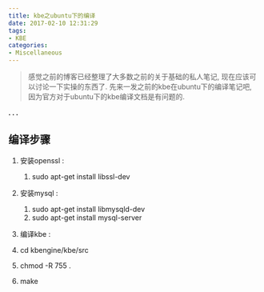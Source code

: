 ```yaml
---
title: kbe之ubuntu下的编译
date: 2017-02-10 12:31:29
tags:
- KBE
categories:
- Miscellaneous
---
```


> 感觉之前的博客已经整理了大多数之前的关于基础的私人笔记, 现在应该可以讨论一下实操的东西了.
先来一发之前的kbe在ubuntu下的编译笔记吧, 因为官方对于ubuntu下的kbe编译文档是有问题的.


**. . .**<!-- more -->

## **编译步骤**

 1. 安装openssl : 
	1. sudo apt-get install libssl-dev

 2. 安装mysql : 
	1. sudo apt-get install libmysqld-dev
	2. sudo apt-get install mysql-server

 3. 编译kbe : 
   1. cd kbengine/kbe/src
   2. chmod -R 755 .
   3. make

